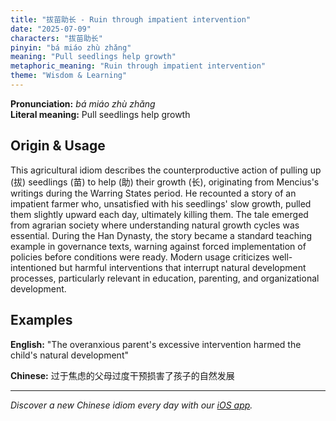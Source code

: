 ```yaml
---
title: "拔苗助长 - Ruin through impatient intervention"
date: "2025-07-09"
characters: "拔苗助长"
pinyin: "bá miáo zhù zhǎng"
meaning: "Pull seedlings help growth"
metaphoric_meaning: "Ruin through impatient intervention"
theme: "Wisdom & Learning"
---
```


**Pronunciation:** *bá miáo zhù zhǎng*  
**Literal meaning:** Pull seedlings help growth

## Origin & Usage

This agricultural idiom describes the counterproductive action of pulling up (拔) seedlings (苗) to help (助) their growth (长), originating from Mencius's writings during the Warring States period. He recounted a story of an impatient farmer who, unsatisfied with his seedlings' slow growth, pulled them slightly upward each day, ultimately killing them. The tale emerged from agrarian society where understanding natural growth cycles was essential. During the Han Dynasty, the story became a standard teaching example in governance texts, warning against forced implementation of policies before conditions were ready. Modern usage criticizes well-intentioned but harmful interventions that interrupt natural development processes, particularly relevant in education, parenting, and organizational development.

## Examples

**English:** "The overanxious parent's excessive intervention harmed the child's natural development"

**Chinese:** 过于焦虑的父母过度干预损害了孩子的自然发展

---

*Discover a new Chinese idiom every day with our [iOS app](https://apps.apple.com/us/app/daily-chinese-idioms/id6740611324).*

